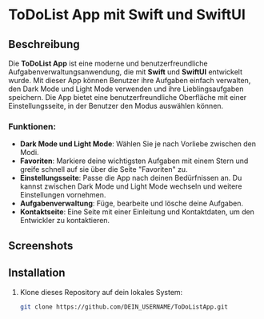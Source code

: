# ToDoList App mit Swift und SwiftUI

## Beschreibung

Die **ToDoList App** ist eine moderne und benutzerfreundliche Aufgabenverwaltungsanwendung, die mit **Swift** und **SwiftUI** entwickelt wurde. Mit dieser App können Benutzer ihre Aufgaben einfach verwalten, den Dark Mode und Light Mode verwenden und ihre Lieblingsaufgaben speichern. Die App bietet eine benutzerfreundliche Oberfläche mit einer Einstellungsseite, in der Benutzer den Modus auswählen können.

### Funktionen:

- **Dark Mode und Light Mode**: Wählen Sie je nach Vorliebe zwischen den Modi.
- **Favoriten**: Markiere deine wichtigsten Aufgaben mit einem Stern und greife schnell auf sie über die Seite "Favoriten" zu.
- **Einstellungsseite**: Passe die App nach deinen Bedürfnissen an. Du kannst zwischen Dark Mode und Light Mode wechseln und weitere Einstellungen vornehmen.
- **Aufgabenverwaltung**: Füge, bearbeite und lösche deine Aufgaben.
- **Kontaktseite**: Eine Seite mit einer Einleitung und Kontaktdaten, um den Entwickler zu kontaktieren.

## Screenshots



## Installation

1. Klone dieses Repository auf dein lokales System:
   ```bash
   git clone https://github.com/DEIN_USERNAME/ToDoListApp.git
